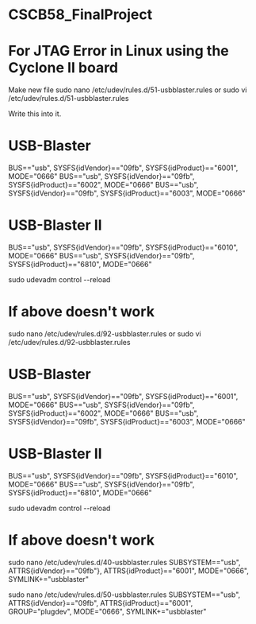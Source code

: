 # CSCB58_FinalProject


# For JTAG Error in Linux using the Cyclone II board
Make new file
sudo nano /etc/udev/rules.d/51-usbblaster.rules 
or sudo vi /etc/udev/rules.d/51-usbblaster.rules

Write this into it.
# USB-Blaster
BUS=="usb", SYSFS{idVendor}=="09fb", SYSFS{idProduct}=="6001", MODE="0666"
BUS=="usb", SYSFS{idVendor}=="09fb", SYSFS{idProduct}=="6002", MODE="0666"
BUS=="usb", SYSFS{idVendor}=="09fb", SYSFS{idProduct}=="6003", MODE="0666"

# USB-Blaster II
BUS=="usb", SYSFS{idVendor}=="09fb", SYSFS{idProduct}=="6010", MODE="0666"
BUS=="usb", SYSFS{idVendor}=="09fb", SYSFS{idProduct}=="6810", MODE="0666"


sudo udevadm control --reload


# If above doesn't work
sudo nano /etc/udev/rules.d/92-usbblaster.rules 
or sudo vi /etc/udev/rules.d/92-usbblaster.rules

# USB-Blaster
BUS=="usb", SYSFS{idVendor}=="09fb", SYSFS{idProduct}=="6001", MODE="0666"
BUS=="usb", SYSFS{idVendor}=="09fb", SYSFS{idProduct}=="6002", MODE="0666"
BUS=="usb", SYSFS{idVendor}=="09fb", SYSFS{idProduct}=="6003", MODE="0666"

# USB-Blaster II
BUS=="usb", SYSFS{idVendor}=="09fb", SYSFS{idProduct}=="6010", MODE="0666"
BUS=="usb", SYSFS{idVendor}=="09fb", SYSFS{idProduct}=="6810", MODE="0666"


sudo udevadm control --reload



# If above doesn't work

sudo nano /etc/udev/rules.d/40-usbblaster.rules 
SUBSYSTEM=="usb", ATTRS{idVendor}=="09fb"}, ATTRS{idProduct}=="6001", MODE="0666", SYMLINK+="usbblaster"


sudo nano /etc/udev/rules.d/50-usbblaster.rules 
SUBSYSTEM=="usb", ATTRS{idVendor}=="09fb", ATTRS{idProduct}=="6001", GROUP="plugdev", MODE="0666", SYMLINK+="usbblaster"


